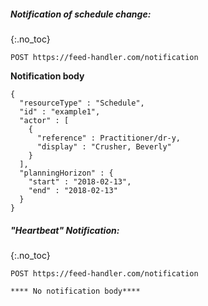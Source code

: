 ##### Notification of schedule change:
{:.no_toc}

`POST https://feed-handler.com/notification`

**Notification body**

~~~
{
  "resourceType" : "Schedule",
  "id" : "example1",
  "actor" : [
    {
      "reference" : Practitioner/dr-y,
      "display" : "Crusher, Beverly"
    }
  ],
  "planningHorizon" : {
    "start" : "2018-02-13",
    "end" : "2018-02-13"
  }
}
~~~

##### "Heartbeat" Notification:
{:.no_toc}
~~~
POST https://feed-handler.com/notification

**** No notification body****
~~~
